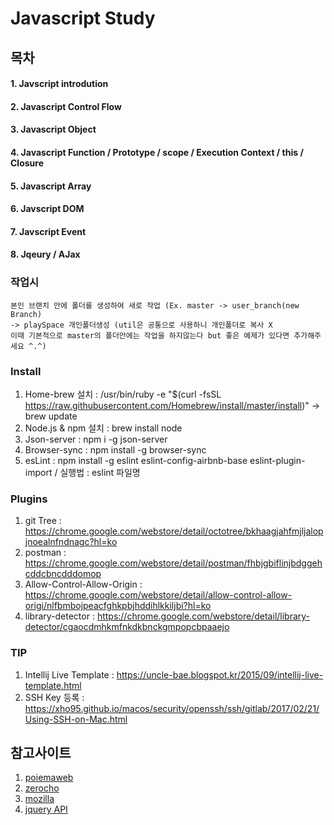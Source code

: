 # Javascript Study

## 목차
#### 1. Javscript introdution
#### 2. Javascript Control Flow
#### 3. Javascript Object
#### 4. Javascript Function / Prototype / scope / Execution Context / this / Closure
#### 5. Javascript Array 
#### 6. Javscript DOM
#### 7. Javscript Event
#### 8. Jqeury / AJax     
 
### 작업시  
```text
본인 브랜치 안에 폴더를 생성하여 새로 작업 (Ex. master -> user_branch(new Branch) 
-> playSpace 개인폴더생성 (util은 공통으로 사용하니 개인폴더로 복사 X
이때 기본적으로 master의 폴더안에는 작업을 하지않는다 but 좋은 예제가 있다면 추가해주세요 ^.^)
```
### Install
1. Home-brew 설치 : /usr/bin/ruby -e "$(curl -fsSL https://raw.githubusercontent.com/Homebrew/install/master/install)" -> brew update
2. Node.js & npm 설치 : brew install node
3. Json-server : npm i -g json-server
4. Browser-sync : npm install -g browser-sync    
5. esLint : npm install -g eslint eslint-config-airbnb-base eslint-plugin-import / 실행법 : eslint 파일명

### Plugins
1. git Tree : https://chrome.google.com/webstore/detail/octotree/bkhaagjahfmjljalopjnoealnfndnagc?hl=ko
2. postman : https://chrome.google.com/webstore/detail/postman/fhbjgbiflinjbdggehcddcbncdddomop
3. Allow-Control-Allow-Origin : https://chrome.google.com/webstore/detail/allow-control-allow-origi/nlfbmbojpeacfghkpbjhddihlkkiljbi?hl=ko
4. library-detector : https://chrome.google.com/webstore/detail/library-detector/cgaocdmhkmfnkdkbnckgmpopcbpaaejo

### TIP
1. Intellij Live Template : https://uncle-bae.blogspot.kr/2015/09/intellij-live-template.html
2. SSH Key 등록 : https://xho95.github.io/macos/security/openssh/ssh/gitlab/2017/02/21/Using-SSH-on-Mac.html
## 참고사이트 
1. [poiemaweb](http://poiemaweb.com)
2. [zerocho](https://www.zerocho.com/category/Javascript)
3. [mozilla](https://developer.mozilla.org/ko)
4. [jquery API](http://api.jquery.com)


